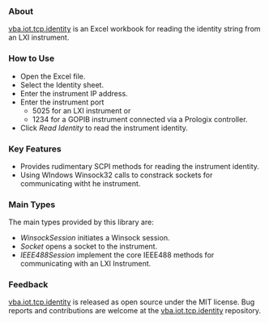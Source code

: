 ### About

[vba.iot.tcp.identity] is an Excel workbook for reading the identity string from an LXI instrument.

### How to Use

* Open the Excel file.
* Select the Identity sheet.
* Enter the instrument IP address.
* Enter the instrument port
  * 5025 for an LXI instrument or
  * 1234 for a GOPIB instrument connected via a Prologix controller.
* Click _Read Identity_ to read the instrument identity.  


### Key Features

* Provides rudimentary SCPI methods for reading the instrument identity.
* Using WIndows Winsock32 calls to constrack sockets for communicating witht he instrument.

### Main Types

The main types provided by this library are:

* _WinsockSession_ initiates a Winsock session.
* _Socket_ opens a socket to the instrument.
* _IEEE488Session_ implement the core IEEE488 methods for communicating with an LXI Instrument.

### Feedback

[vba.iot.tcp.identity] is released as open source under the MIT license.
Bug reports and contributions are welcome at the [vba.iot.tcp.identity] repository.

[vba.iot.tcp.identity]: https://github.com/ATECoder/vba.iot.tcp
